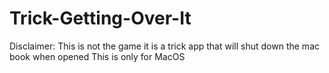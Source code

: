 # Trick-Getting-Over-It

Disclaimer: This is not the game it is a trick app that will shut down the mac book when opened
This is only for MacOS
